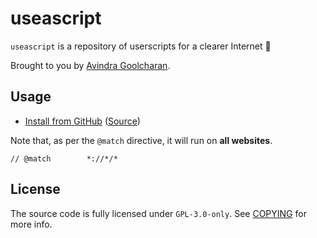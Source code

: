 # useascript

`useascript` is a repository of userscripts for a clearer Internet 🌃


Brought to you by [Avindra Goolcharan](https://dra.vin/).

## Usage
 
 * [Install from GitHub](https://github.com/avindra/useascript/raw/main/index.js) ([Source](./hook.user.js))

Note that, as per the `@match` directive, it will run on <strong>all websites</strong>.

```
// @match        *://*/*
```

## License

The source code is fully licensed under `GPL-3.0-only`. See [COPYING](./COPYING) for more info.
